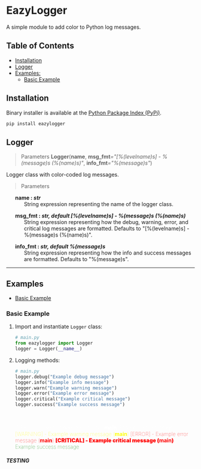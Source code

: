 <style>
	mark{
	    color:red;
	}
</style>

# EazyLogger

A simple module to add color to Python log messages.

## Table of Contents

- [Installation](#installation)
- [Logger](#logger)
- [Examples:](#examples)
  - [Basic Example](#basic-example)

## Installation

Binary installer is available at the [Python Package Index (PyPi)](#).

```bash
pip install eazylogger
```

## Logger

> Parameters
> <strong id='Logger'>Logger</strong>(<b>name</b>, <b>msg_fmt</b><i>="[%(levelname)s] - %(message)s (%(name)s)"</i>, <b>info_fmt</b><i>="%(message)s"</i>)

Logger class with color-coded log messages.

> Parameters

<ul style='list-style: none'>
	<li id='Logger-name'>
		<b>name : <i>str</i></b>
		<ul style='list-style: none'>
			<li id='Logger-name-description'>String expression representing the name of the logger class.</li>
		</ul>
	</li>
</ul>
<ul style='list-style: none'>
	<li id='Logger-msg_fmt'>
		<b>msg_fmt : <i>str, default [%(levelname)s] - %(message)s (%(name)s)</i></b>
		<ul style='list-style: none'>
			<li id='Logger-msg_fmt-description'>String expression representing how the debug, warning, error, and critical log messages are formatted. Defaults to "[%(levelname)s] - %(message)s (%(name)s)".</li>
		</ul>
	</li>
</ul>
<ul style='list-style: none'>
	<li id='Logger-info_fmt'>
		<b>info_fmt : <i>str, default %(message)s</i></b>
		<ul style='list-style: none'>
			<li id='Logger-info_fmt-description'>String expression representing how the info and success messages are formatted. Defaults to "%(message)s".</li>
		</ul>
	</li>
</ul>

<hr>

## Examples

- [Basic Example](#basic-example)

### Basic Example

1. Import and instantiate `Logger` class:

   ```python
   # main.py
   from eazylogger import Logger
   logger = Logger(__name__)
   ```

2. Logging methods:

   ```python
   # main.py
   logger.debug("Example debug message")
   logger.info("Example info message")
   logger.warn("Example warning message")
   logger.error("Example error message")
   logger.critical("Example critical message")
   logger.success("Example success message")
   ```

   <br>


    <span style="color:white !important; font-weight: 100;">[DEBUG] - Example debug message (__main__)</span>
    <span style="color:white; font-weight: 100;">Example info message</span>
    <span style="color:yellow !important; font-weight: 100;">[WARNING] - Example warning message (__main__)</span>
    <span style="color:red; font-weight: 100;">[ERROR] - Example error message (__main__)</span>
    <span style="color:red; font-weight: 900;">[CRITICAL] - Example critical message (__main__)</span>
    <span style="color:green; font-weight: 100;">Example success message</span>


<h5>TESTING</h5>
